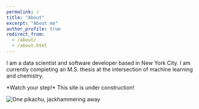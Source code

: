 ```yaml
---
permalink: /
title: "About"
excerpt: "About me"
author_profile: true
redirect_from: 
  - /about/
  - /about.html
---
```


I am a data scientist and software developer based in New York City. I am currently completing an M.S. thesis at the intersection of machine learning and chemistry.

<Warning>
	*Watch your step!* This site is under construction!
</Warning>

![One pikachu, jackhammering away](https://miketynes.githhub.io/files/pikapika.gif)
